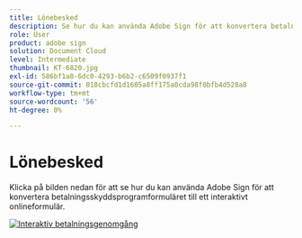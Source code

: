 ```yaml
---
title: Lönebesked
description: Se hur du kan använda Adobe Sign för att konvertera betalningsskyddsprogramformuläret till ett interaktivt onlineformulär
role: User
product: adobe sign
solution: Document Cloud
level: Intermediate
thumbnail: KT-6820.jpg
exl-id: 586bf1a8-6dc0-4293-b6b2-c6509f0937f1
source-git-commit: 018cbcfd1d1605a8ff175a0cda98f0bfb4d528a8
workflow-type: tm+mt
source-wordcount: '56'
ht-degree: 0%

---
```


# Lönebesked

Klicka på bilden nedan för att se hur du kan använda Adobe Sign för att konvertera betalningsskyddsprogramformuläret till ett interaktivt onlineformulär.

[![Interaktiv betalningsgenomgång](../assets/Paycheck.jpg)](https://acrobatusers.com/paycheck-protection-program-resource-hub/walkthrough/)
